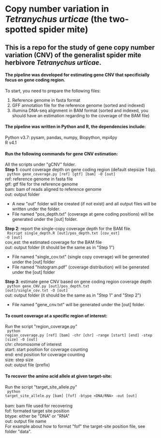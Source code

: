 # Copy number variation in <i>Tetranychus urticae</i> (the two-spotted spider mite)
## This is a repo for the study of gene copy number variation (CNV) of the generalist spider mite herbivore <i>Tetranychus urticae</i>. 

#### The pipeline was developed for estimating gene CNV that specificially focus on gene coding region.
To start, you need to prepare the following files: <br>
1. Reference genome in fasta format <br>
2. GFF annotation file for the reference genome (sorted and indexed) <br>
3. illumina DNA-seq alignment in BAM format (sorted and indexed, you should have an estimation regarding to the coverage of the BAM file) <br>

#### The pipeline was written in Python and R, the dependencies include: <br>
Python v3.7: pysam, pandas, numpy, Biopython, mpi4py <br>
R v4.1 <br>

#### Run the following commands for gene CNV estimation: <br>
All the scripts under "gCNV" folder. <br>
<b>Step 1</b>: count coverage depth on gene coding region (default stepsize 1 bp). <br>
<code> python gene_coverage.py [ref] [gtf] [bam] -O [out] </code> <br>
ref: reference genome in fasta file <br>
gtf: gtf file for the reference genome <br>
bam: bam of reads aligned to reference genome <br>
out: output folder
- A new "out" folder will be created (if not exist) and all output files will be written under the folder. <br>
- File named "pos_depth.txt" (coverage at gene coding positions) will be generated under the \[out\] folder. <br>

<b>Step 2</b>: report the single-copy coverage depth for the BAM file.  <br>
<code> Rscript single_depth.R [out]/pos_depth.txt [cov_est] -O [out] </code> <br>
cov_est: the estimated coverage for the BAM file <br>
out: output folder (it should be the same as in "Step 1") <br>
- File named "single_cov.txt" (single copy coverage) will be generated under the \[out\] folder <br>
- File named "histogram.pdf" (coverage distribution) will be generated under the \[out\] folder <br>

<b>Step 3</b>: estimate gene CNV based on gene coding region coverage depth <br>
<code> python gene_CNV.py [out]/pos_depth.txt [out]/single_cov.txt -O [out] </code> <br>
out: output folder (it should be the same as in "Step 1" and "Step 2") <br>
- File named "gene_cnv.txt" will be generated under the \[out\] folder. <br>

#### To count coverage at a specific region of interest: <br>
Run the script "region_coverage.py" <br>
<code> python region_coverage.py [ref] [bam] -chr [chr] -range [start] [end] -step [size] -O [out] </code> <br>
chr: chromosome of interest <br>
start: start position for coverage counting <br>
end: end position for coverage counting <br>
size: step size <br>
out: output file (prefix) <br>

#### To recover the amino acid allele at given target-site: <br>
Run the script "target_site_allele.py" <br>
<code> python target_site_allele.py [bam] [fof] -btype <DNA/RNA> -out [out] </code> <br>
bam: bam file used for recovering <br>
fof: formated target site position <br>
btype: either be "DNA" or "RNA" <br>
out: output file name <br>
For example about how to format "fof" the target-site position file, see folder "data". <br>


